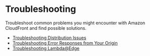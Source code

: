 # Troubleshooting<a name="Troubleshooting"></a>

Troubleshoot common problems you might encounter with Amazon CloudFront and find possible solutions\.


+ [Troubleshooting Distribution Issues](troubleshooting-distributions.md)
+ [Troubleshooting Error Responses from Your Origin](troubleshooting-response-errors.md)
+ [Troubleshooting Lambda@Edge](troubleshooting-lambda.md)